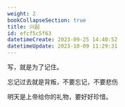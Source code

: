 ```yaml
---
weight: 2
bookCollapseSection: true
title: 兴起
id: efcf5c5f63
datetimeCreate: 2023-09-25 14:40:52
datetimeUpdate: 2023-10-09 11:29:31
---
```

写，就是为了记住。

忘记过去就是背叛，不要忘记，不要悲伤

明天是上帝给你的礼物，要好好珍惜。